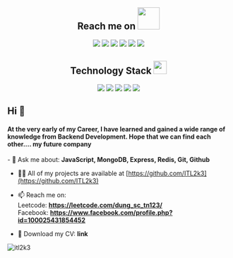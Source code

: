 <h2 align="center">Reach me on <img src="https://media.giphy.com/media/mGcNjsfWAjY5AEZNw6/giphy.gif" width="50"></h2>
<p align="center">
<img src="https://img.shields.io/badge/-JavaScript-black?style=flat-square&logo=javascript"/>
<img src="https://img.shields.io/badge/-Nodejs-black?style=flat-square&logo=Node.js"/>
<img src="https://img.shields.io/badge/-Expressjs-black?style=flat-square&logo=Express.js"/>
<img src="https://img.shields.io/badge/-MongoDB-black?style=flat-square&logo=mongodb"/>

<img src="https://img.shields.io/badge/-Git-black?style=flat-square&logo=git"/>
<img src="https://img.shields.io/badge/-GitHub-black?style=flat-square&logo=github"/>
</p>

<p align="center">
<h2 align="center">Technology Stack <img src="https://media.giphy.com/media/WUlplcMpOCEmTGBtBW/giphy.gif" width="30"></h2>


<p align="center">
<img src="https://img.shields.io/badge/C-00599C?style=flat-square&logo=c&logoColor=white"/>
<img src="https://img.shields.io/badge/-java-E34A86?style=flat-square&logo=java"/>
<img src="https://img.shields.io/badge/-C++-00599C?style=flat-square&logo=c"/>
<img src="https://img.shields.io/badge/-HTML5-E34F26?style=flat-square&logo=html5&logoColor=white"/>
<img src="https://img.shields.io/badge/-CSS3-1572B6?style=flat-square&logo=css3"/>

</p>

## Hi 👋 
<h4>At the very early of my Career, I have learned and gained a wide range of knowledge from Backend Development. Hope that we can find each other.... my future company </h4>
- 💬 Ask me about: <b>JavaScript, MongoDB, Express, Redis, Git, Github</b>


- 👨‍💻 All of my projects are available at [https://github.com/ITL2k3](https://github.com/ITL2k3)

- 📫 Reach me on:<br>
    Leetcode:  **https://leetcode.com/dung_sc_tn123/** <br>
    Facebook:  **https://www.facebook.com/profile.php?id=100025431854452**
  <br>
- 📄 Download my CV: **link**
    



<p><img align="left" src="https://github-readme-stats.vercel.app/api/top-langs?username=itl2k3&show_icons=true&locale=en&layout=compact" alt="itl2k3" /></p>


